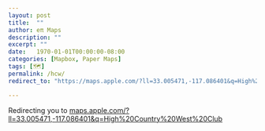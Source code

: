 ```yaml
---
layout: post
title:  ""
author: eπ Maps
description: ""
excerpt: ""
date:   1970-01-01T00:00:00-08:00
categories: [Mapbox, Paper Maps]
tags: [🗺️]
permalink: /hcw/
redirect_to: "https://maps.apple.com/?ll=33.005471,-117.086401&q=High%20Country%20West%20Club"

---
```


Redirecting you to [maps.apple.com/?ll=33.005471,-117.086401&q=High%20Country%20West%20Club](https://maps.apple.com/?ll=33.005471,-117.086401&q=High%20Country%20West%20Club)
